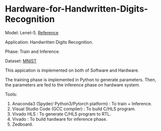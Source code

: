 # Hardware-for-Handwritten-Digits-Recognition

Model:       Lenet-5.
[Reference](http://yann.lecun.com/exdb/publis/pdf/lecun-98.pdf)

Application: Handwritten Digits Recognition.

Phase:       Train and Inference.

Dataset:     [MNIST](http://yann.lecun.com/exdb/mnist/)

This appication is implemented on both of Software and Hardware.

The training phase is implemented in Python to generate parameters.
Then, the parameters are fed to the inference phase on hardware system.

Tools:
1. Anaconda3 (Spyder/ Python3/Pytorch platform)        : To train + Inference.
2. Visual Studio Code (GCC compiler)  : To build C/HLS program.
3. Vivado HLS                         : To generate C/HLS program to RTL.
4. Vivado                             : To build hardware for inference phase.
5. Zedboard.
